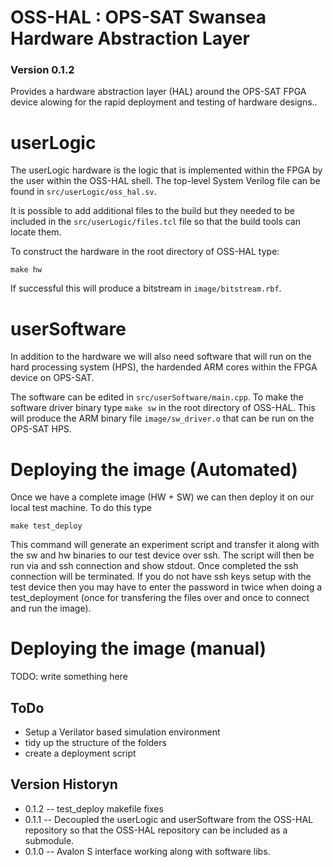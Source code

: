 # OSS-HAL : OPS-SAT Swansea Hardware Abstraction Layer 
### Version 0.1.2

Provides a hardware abstraction layer (HAL) around the OPS-SAT FPGA device alowing for the rapid deployment and testing of hardware designs..

# userLogic

The userLogic hardware is the logic that is implemented within the FPGA by the user within the OSS-HAL shell.
The top-level System Verilog file can be found in ``src/userLogic/oss_hal.sv``. 

It is possible to add additional files to the build but they needed to be included in the ``src/userLogic/files.tcl`` file so that the build tools can locate them.

To construct the hardware in the root directory of OSS-HAL type:
```
make hw
```

If successful this will produce a bitstream in ``image/bitstream.rbf``.

# userSoftware

In addition to the hardware we will also need software that will run on the hard processing system (HPS), the hardended ARM cores within the FPGA device on OPS-SAT.

The software can be edited in ``src/userSoftware/main.cpp``. To make the software driver binary type ``make sw`` in the root directory of OSS-HAL. This will produce the ARM binary file ``image/sw_driver.o`` that can be run on the OPS-SAT HPS. 

# Deploying the image (Automated)
Once we have a complete image (HW + SW) we can then deploy it on our local test machine.
To do this type 
```
make test_deploy
```
This command will generate an experiment script and transfer it along with the sw and hw binaries to our test device over ssh. The script will then be run via and ssh connection and show stdout. Once completed the ssh connection will be terminated. If you do not have ssh keys setup with the test device then you may have to enter the password in twice when doing a test_deployment (once for transfering the files over and once to connect and run the image). 

# Deploying the image (manual)
TODO: write something here

## ToDo

* Setup a Verilator based simulation environment
* tidy up the structure of the folders
* create a deployment script

## Version Historyn
* 0.1.2 -- test_deploy makefile fixes 
* 0.1.1 -- Decoupled the userLogic and userSoftware from the OSS-HAL repository so that the OSS-HAL repository can be included as a submodule.
* 0.1.0 -- Avalon S interface working along with software libs.
